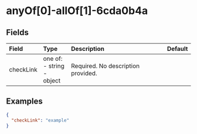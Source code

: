
# anyOf[0]-allOf[1]-6cda0b4a



## Fields

Field | Type | Description | Default
:-- | :-- | :-- | :--
checkLink | one of:<br/>- string<br/>- object | Required. No description provided. | 

## Examples

```json
{
  "checkLink": "example"
}
```
